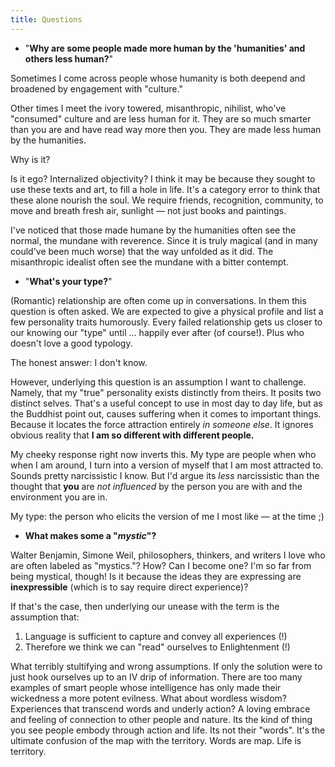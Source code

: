 ```yaml
---
title: Questions 
---
```

- "**Why are some people made more human by  the 'humanities' and others less human?**"

Sometimes I come across people whose humanity is both deepend and broadened by engagement with "culture." 

Other times I meet the ivory towered, misanthropic, nihilist, who've "consumed" culture and are less human for it. They are so much smarter than you are and have read way more then you. They are made less human by the humanities. 

Why is it? 

Is it ego? Internalized objectivity? I think it may be because they sought to use these texts and art, to fill a hole in life. It's a category error to think that these alone nourish the soul. We require friends, recognition, community, to move and breath fresh air, sunlight — not just books and paintings. 

I've noticed that those made humane by the humanities often see the normal, the mundane with reverence. Since it is truly magical (and in many could've been much worse) that the way unfolded as it did. The misanthropic idealist often see the mundane with a bitter contempt. 

- "**What's your type?**"

(Romantic) relationship are often come up in conversations. In them this question is often asked. We are expected to give a physical profile and list a few personality traits humorously.  Every failed relationship gets us closer to our knowing our "type" until ... happily ever after (of course!). Plus who doesn't love a good typology.

The honest answer: I don't know. 

However, underlying this question is an assumption I want to challenge. Namely, that my "true" personality exists distinctly from theirs. It posits two distinct selves. That's a useful concept to use in most day to day life, but as the Buddhist point out, causes suffering when it comes to important things. Because it locates the force attraction entirely *in someone else*. It ignores obvious reality that **I am so different with different people.** 

My cheeky response right now inverts this. My type are people when who when I am around, I turn into a version of myself that I am most attracted to. Sounds pretty narcissistic I know. But I'd argue its *less* narcissistic than the thought that **you** are *not influenced* by the person you are with and the environment you are in. 

My type: the person who elicits the version of me I most like — at the time ;) 

- **What makes some a "*mystic*"?**

Walter Benjamin, Simone Weil, philosophers, thinkers, and writers I love who are often labeled as "mystics."? How? Can I become one? I'm so far from being mystical, though! Is it because the ideas they are expressing are **inexpressible** (which is to say require direct experience)? 

If that's the case, then underlying our unease with the term is the assumption that: 
1. Language is sufficient to capture and convey all experiences (!)
2. Therefore we think we can "read" ourselves to Enlightenment (!)

What terribly stultifying and wrong assumptions. If only the solution were to just hook ourselves up to an IV drip of information. There are too many examples of smart people whose intelligence has only made their wickedness a more potent evilness. What about wordless wisdom? Experiences that transcend words and underly action? A loving embrace and feeling of connection to other people and nature. Its the kind of thing you see people embody through action and life. Its not their "words". It's the ultimate confusion of the map with the territory. Words are map. Life is territory. 


